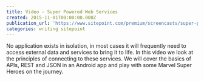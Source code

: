 ```yaml
---
title: Video - Super Powered Web Services
created: 2015-11-01T00:00:00.000Z
publication_url: 'https://www.sitepoint.com/premium/screencasts/super-powered-web-services '
categories: writing sitepoint
---
```


No application exists in isolation, in most cases it will frequently need to access external data and services to bring it to life. In this video we look at the principles of connecting to these services. We will cover the basics of APIs, REST and JSON in an Android app and play with some Marvel Super Heroes on the journey.
